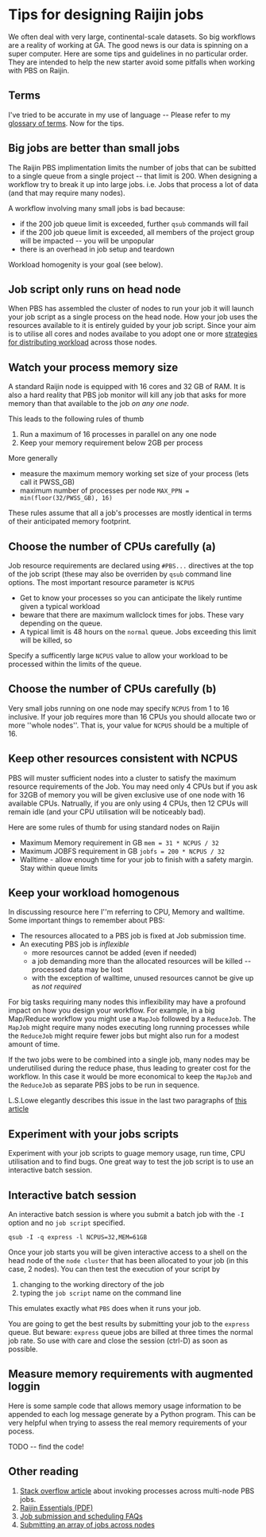 # Tips for designing Raijin jobs

We often deal with very large, continental-scale datasets. So big workflows are a reality of working at GA. The good news is
our data is spinning on a super computer.  Here are some tips and guidelines in no particular order. 
They are intended to help the new starter avoid some pitfalls when
working with PBS on Raijin.

## Terms
I've tried to be accurate in my use of language -- Please refer to my [glossary of terms](./glossary.md). Now for the tips.

## Big jobs are better than small jobs
The Raijin PBS implimentation limits the number of jobs that can be subitted to a single queue from a single project
-- that limit is 200.
When designing a workflow try to break it up into large jobs. i.e. Jobs that process a lot of data (and that may require many nodes).

A workflow involving many small jobs is bad because:

* if the 200 job queue limit is exceeded, further ``qsub`` commands will fail
* if the 200 job queue limit is exceeded, all members of the project group will be impacted -- you will be unpopular
* there is an overhead in job setup and teardown

Workload homogenity is your goal (see below).

## Job script only runs on head node
When PBS has assembled the cluster of nodes to run your job it will launch your job script as a single process on the head node.
How your job uses the resources available to it is entirely guided by your job script. Since your aim is to utilise all cores and 
nodes availabe to you adopt one or more [strategies for distributing workload](workload_distribution_stategies.md) across those nodes.

## Watch your process memory size
A standard Raijin node is equipped with 16 cores and 32 GB of RAM. It is also a hard reality that PBS job monitor
will kill any job that asks for more memory than that available to the job *on any one node*.  

This leads to the following rules of thumb

1. Run a maximum of 16 processes in parallel on any one node
1. Keep your memory requirement below 2GB per process 

More generally 

* measure the maximum memory working set size of your process (lets call it PWSS_GB)
* maximum number of processes per node ``MAX_PPN = min(floor(32/PWSS_GB), 16)``

These rules assume that all a job's processes are mostly identical in terms of their anticipated memory footprint.

## Choose the number of CPUs carefully (a)

Job resource requirements are declared using ``#PBS...`` directives at the top of the job script (these may also be overriden
by ``qsub`` command line options. The most important resource parameter is ``NCPUS``

* Get to know your processes so you can anticipate the likely runtime given a typical workload
* beware that there are maximum wallclock times for jobs. These vary depending on the queue. 
* A typical limit is 48 hours on the ``normal`` queue. Jobs exceeding this limit will be killed, so

Specify a sufficently large ``NCPUS`` value to allow your workload to be processed within the limits of the queue.

## Choose the number of CPUs carefully (b)
Very small jobs running on one node may specify ``NCPUS`` from 1 to 16 inclusive. If your job requires more than 16 CPUs 
you should allocate two or more ''whole nodes''. That is, your value for ``NCPUS`` should be a multiple of 16. 

## Keep other resources consistent with NCPUS
PBS will muster sufficient nodes into a cluster to satisfy the maximum resource requirements of the Job. You may need only 4 CPUs
but if you ask for 32GB of memory you will be given exclusive use of one node with 16 available CPUs. 
Natrually, if you are only using 4 CPUs, then 12 CPUs will remain idle (and your CPU utilisation will be noticeably bad).

Here are some rules of thumb for using standard nodes on Raijin

* Maximum Memory requirement in GB ``mem = 31 * NCPUS / 32``
* Maximum JOBFS requirement in GB ``jobfs = 200 * NCPUS / 32``
* Walltime - allow enough time for your job to finish with a safety margin. Stay within queue limits

## Keep your workload homogenous

In discussing resource here I''m referring to CPU, Memory and walltime. Some important things to remember about PBS:

* The resources allocated to a PBS job is fixed at Job submission time. 
* An executing PBS job is *inflexible*
  * more resources cannot be added (even if needed)
  * a job demanding more than the allocated resources will be killed -- processed data may be lost
  * with the exception of walltime, unused resources cannot be give up as *not required*

For big tasks requiring many nodes this inflexibility may have a profound impact on how you design your workflow. For example, in
a big Map/Reduce workflow you might use a ``MapJob`` followed by a ``ReduceJob``. The ``MapJob`` might require 
many nodes executing long running processes while the ``ReduceJob`` might require fewer jobs but might also run 
for a modest amount of time.

If the two jobs were to be combined into a single job, many nodes may be underutilised during the reduce phase, 
thus leading to greater cost for the workflow. In this case it would be more economical to keep the 
``MapJob`` and the  ``ReduceJob`` as separate PBS jobs to be run in sequence.

L.S.Lowe elegantly describes this issue in the last two paragraphs of [this article](http://www.ep.ph.bham.ac.uk/general/support/torquepbsdsh.html)

## Experiment with your jobs scripts

Experiment with your job scripts to guage memory usage, run time, CPU utilisation and to find bugs. One great way to
test the job script is to use an interactive batch session.

## Interactive batch session

An interactive batch session is where you submit a batch job with the ``-I`` option and no ``job script`` specified.

```
qsub -I -q express -l NCPUS=32,MEM=61GB
```
 
Once your job starts you will be given interactive access to a shell on the head node of the ``node cluster`` that 
has been allocated to your job (in this case, 2 nodes). You can then test the execution of your script by 

1. changing to the working directory of the job
2. typing the ``job script`` name on the command line

This emulates exactly what ``PBS`` does when it runs your job.

You are going to get the best results by submitting your job to the ``express`` queue. But beware: ``express`` queue jobs
are billed at three times the normal job rate. So use with care and close the session (ctrl-D) as soon as possible.

## Measure memory requirements with augmented loggin
Here is some sample code that allows memory usage information to be appended to each log message generate by a Python program. 
This can be very helpful when trying to assess the real memory requirements of your pocess. 

TODO -- find the code!

## Other reading

1. [Stack overflow article](https://stackoverflow.com/questions/5453427/does-a-pbs-batch-system-move-multiple-serial-jobs-across-nodes) about invoking processes across multi-node PBS jobs.
1. [Raijin Essentials (PDF)](http://nci.org.au/wp-content/uploads/2015/06/Raijin-Essentials.pdf)
1. [Job submission and scheduling FAQs](https://opus.nci.org.au/display/Help/Job+Submission+and+Scheduling)
1. [Submitting an array of jobs across nodes](https://opus.nci.org.au/display/Help/How+do+I+submit+array+jobs+on+raijin)
